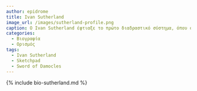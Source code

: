 ```yaml
---
author: epidrome
title: Ivan Sutherland 
image_url: /images/sutherland-profile.png
caption: O Ivan Sutherland έφτιαξε το πρώτο διαδραστικό σύστημα, όπου ο χρήστης μπορούσε να αλλάξει τα προγράμματα σε πραγματικό χρόνο με απλά συστήματα εισόδου και εξόδου, όπως είναι η οθονή και η πένα. 
categories:
  - Βιογραφία 
  - Ορισμός 
tags:
  - Ivan Sutherland
  - Sketchpad
  - Sword of Damocles
---
```


{% include bio-sutherland.md %}
